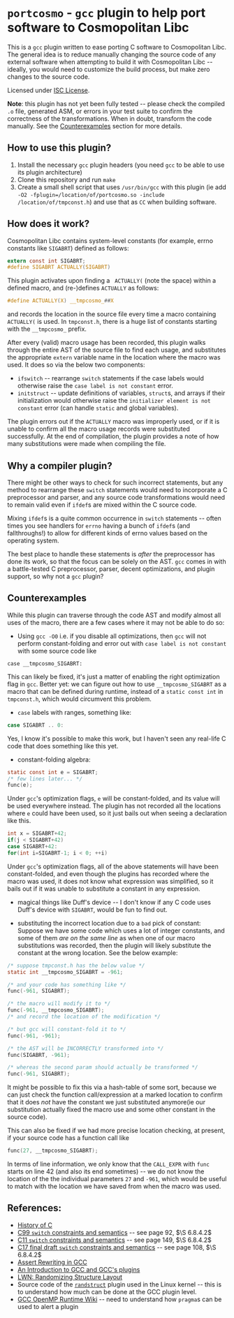 # `portcosmo` - `gcc` plugin to help port software to Cosmopolitan Libc

This is a `gcc` plugin written to ease porting C software to Cosmopolitan Libc.
The general idea is to reduce manually changing the source code of any external
software when attempting to build it with Cosmopolitan Libc -- ideally, you
would need to customize the build process, but make zero changes to the source
code.

Licensed under [ISC License](https://www.gnu.org/licenses/license-list.html#ISC).

**Note**: this plugin has not yet been fully tested -- please check the compiled
`.o` file, generated ASM, or errors in your test suite to confirm the
correctness of the transformations. When in doubt, transform the code manually.
See the [Counterexamples](#Counterexamples) section for more details.

## How to use this plugin?

1. Install the necessary `gcc` plugin headers (you need `gcc` to be able to use
   its plugin architecture)
2. Clone this repository and run `make`
3. Create a small shell script that uses `/usr/bin/gcc` with this plugin (ie add
   `-O2 -fplugin=/location/of/portcosmo.so -include /location/of/tmpconst.h`)
    and use that as `CC` when building software.

## How does it work?

Cosmopolitan Libc contains system-level constants (for example, errno constants
like `SIGABRT`) defined as follows:

```c
extern const int SIGABRT;
#define SIGABRT ACTUALLY(SIGABRT)
```

This plugin activates upon finding a ` ACTUALLY(` (note the space) within a
defined macro, and (re-)defines `ACTUALLY` as follows:

```c
#define ACTUALLY(X) __tmpcosmo_##X
```

and records the location in the source file every time a macro containing
`ACTUALLY(` is used. In `tmpconst.h`, there is a huge list of constants starting
with the `__tmpcosmo_` prefix.

After every (valid) macro usage has been recorded, this plugin walks through the
entire AST of the source file to find each usage, and substitutes the
appropriate `extern` variable name in the location where the macro was used. It
does so via the below two components:

* `ifswitch` -- rearrange `switch` statements if the case labels would otherwise
  raise the `case label is not constant` error.
* `initstruct` -- update definitions of variables, `struct`s, and arrays if
  their initialization would otherwise raise the `initializer element is not
  constant` error (can handle `static` and global variables).

The plugin errors out if the `ACTUALLY` macro was improperly used, or if it is
unable to confirm all the macro usage records were substituted successfully. At
the end of compilation, the plugin provides a note of how many substitutions
were made when compiling the file.

## Why a compiler plugin?

There might be other ways to check for such incorrect statements, but any
method to rearrange these `switch` statements would need to incorporate a C
preprocessor and parser, and any source code transformations would need to
remain valid even if `ifdef`s are mixed within the C source code.

Mixing `ifdef`s is a quite common occurrence in `switch` statements -- often
times you see handlers for `errno` having a bunch of `ifdef`s (and
fallthroughs!) to allow for different kinds of errno values based on the
operating system.

The best place to handle these statements is _after_ the preprocessor has done
its work, so that the focus can be solely on the AST. `gcc` comes in with a
battle-tested C preprocessor, parser, decent optimizations, and plugin support,
so why not a `gcc` plugin?

## Counterexamples

While this plugin can traverse through the code AST and modify almost all uses
of the macro, there are a few cases where it may not be able to do so:

* Using `gcc -O0` i.e. if you disable all optimizations, then `gcc` will not
  perform constant-folding and error out with `case label is not constant` with
  some source code like

```
case __tmpcosmo_SIGABRT:
```

This can likely be fixed, it's just a matter of enabling the right optimization
flag in `gcc`. Better yet: we can figure out how to use `__tmpcosmo_SIGABRT` as
a macro that can be defined during runtime, instead of a `static const int` in
`tmpconst.h`, which would circumvent this problem.

* `case` labels with ranges, something like:

```c
case SIGABRT .. 0:
```

Yes, I know it's possible to make this work, but I haven't seen any real-life C
code that does something like this yet.

* constant-folding algebra:

```c
static const int e = SIGABRT;
/* few lines later... */
func(e);
```

Under `gcc`'s optimization flags, `e` will be constant-folded, and its value
will be used everywhere instead. The plugin has not recorded all the locations
where `e` could have been used, so it just bails out when seeing a declaration
like this.

```c
int x = SIGABRT+42;
if(j < SIGABRT+42)
case SIGABRT+42:
for(int i=SIGABRT-1; i < 0; ++i)
```

Under `gcc`'s optimization flags, all of the above statements will have been
constant-folded, and even though the plugins has recorded where the macro was
used, it does not know what expression was simplified, so it bails out if it was
unable to substitute a constant in any expression.

* magical things like Duff's device -- I don't know if any C code uses Duff's
  device with `SIGABRT`, would be fun to find out.

* substituting the incorrect location due to a `bad` pick of constant: Suppose
  we have some code which uses a lot of integer constants, and some of them *are
  on the same line* as when one of our macro substitutions was recorded, then
  the plugin will likely substitute the constant at the wrong location. See the
  below example:

```c
/* suppose tmpconst.h has the below value */
static int __tmpcosmo_SIGABRT = -961;

/* and your code has something like */
func(-961, SIGABRT);

/* the macro will modify it to */
func(-961, __tmpcosmo_SIGABRT);
/* and record the location of the modification */

/* but gcc will constant-fold it to */
func(-961, -961);

/* the AST will be INCORRECTLY transformed into */
func(SIGABRT, -961);

/* whereas the second param should actually be transformed */
func(-961, SIGABRT);
```

It might be possible to fix this via a hash-table of some sort, because we can
just check the function call/expression at a marked location to confirm that it
does *not* have the constant we just substituted anymore(ie our substitution
actually fixed the macro use and some other constant in the source code). 

This can also be fixed if we had more precise location checking, at present, if
your source code has a function call like 

```c
func(27, __tmpcosmo_SIGABRT);
```

In terms of line information, we only know that the `CALL_EXPR` with `func`
starts on line 42 (and also its end sometimes) -- we do not know the location of
the the individual parameters `27` and `-961`, which would be useful to match with
the location we have saved from when the macro was used.

## References:

- [History of C](https://en.cppreference.com/w/c/language/history)
- [C99 `switch` constraints and semantics](https://www.open-std.org/jtc1/sc22/wg14/www/C99RationaleV5.10.pdf) -- see page 92, $\S 6.8.4.2$
- [C11 `switch` constraints and semantics](https://open-std.org/JTC1/SC22/WG14/www/docs/n1570.pdf) -- see page 149, $\S 6.8.4.2$
- [C17 final draft `switch` constraints and semantics](https://files.lhmouse.com/standards/ISO%20C%20N2176.pdf) -- see page 108, $\S 6.8.4.2$
- [Assert Rewriting in GCC](https://jongy.github.io/2020/04/25/gcc-assert-introspect.html)
- [An Introduction to GCC and GCC's plugins](https://gabrieleserra.ml/blog/2020-08-27-an-introduction-to-gcc-and-gccs-plugins.html)
- [LWN: Randomizing Structure Layout](https://lwn.net/Articles/722293/)
- Source code of the
  [`randstruct`](https://github.com/torvalds/linux/blob/d37aa2efc89b387cda93bf15317883519683d435/scripts/gcc-plugins/randomize_layout_plugin.c) plugin used in the Linux kernel -- this is to understand how much can be done at the GCC plugin level.
- [GCC OpenMP Runtime Wiki](https://gcc.gnu.org/wiki/openmp) -- need to
  understand how `pragma`s can be used to alert a plugin
